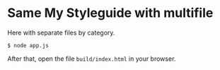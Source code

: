 
# Same My Styleguide with multifile

Here with separate files by category.

    $ node app.js

After that, open the file ``build/index.html`` in your browser.